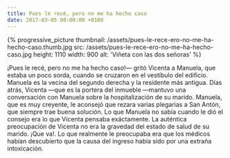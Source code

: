 ```yaml
---
title: Pues le recé, pero no me ha hecho caso
date: 2017-03-05 00:00:00 +0100
---
```


{% progressive_picture
  thumbnail: /assets/pues-le-rece-ero-no-me-ha-hecho-caso.thumb.jpg
  src: /assets/pues-le-rece-ero-no-me-ha-hecho-caso.jpg
  height: 1110
  width: 900
  alt: 'Viñeta con las dos señoras' %}

¡Pues le recé, pero no me ha hecho caso!— gritó Vicenta a Manuela, que estaba un poco sorda, cuando se cruzaron en el vestíbulo del edificio. Manuela es la vecina del segundo derecha y la residente más antigua. Días atrás, Vicenta —que es la portera del inmueble —mantuvo una conversación con Manuela sobre la hospitalización de su marido. Manuela, que es muy creyente, le aconsejó que rezara varias plegarias a San Antón, que siempre trae buena solución. Lo que Manuela no sabía cuando le dió el consejo era lo que Vicenta pensaba exáctamente. La auténtica preocupación de Vicenta no era la gravedad del estado de salud de su marido. ¡Que va!. Lo que realmente le preocupaba era que los médicos habían descubierto que la causa del ingreso había sido por una extraña intoxicación.
